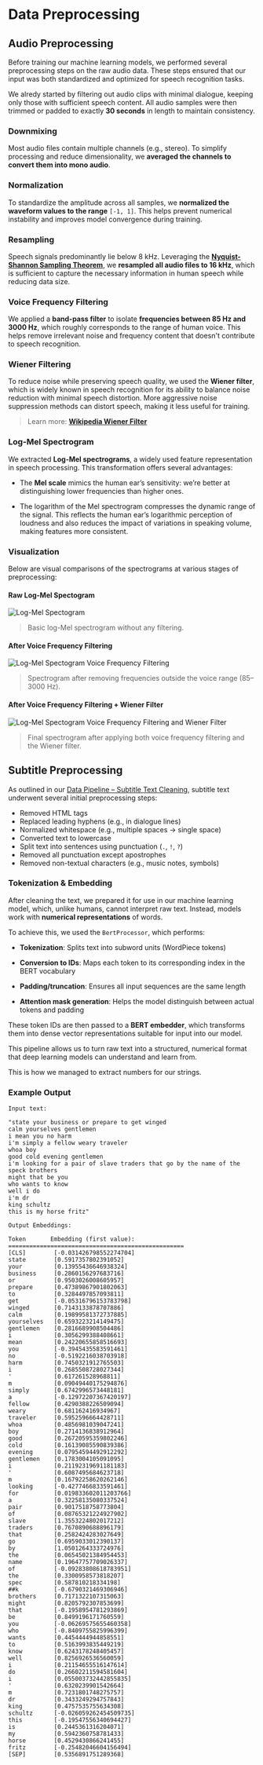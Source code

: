 # Data Preprocessing

## Audio Preprocessing

Before training our machine learning models, we performed several preprocessing steps on the raw audio data. These steps ensured that our input was both standardized and optimized for speech recognition tasks.

We alredy started by filtering out audio clips with minimal dialogue, keeping only those with sufficient speech content. All audio samples were then trimmed or padded to exactly **30 seconds** in length to maintain consistency.

### Downmixing

Most audio files contain multiple channels (e.g., stereo). To simplify processing and reduce dimensionality, we **averaged the channels to convert them into mono audio**.

### Normalization

To standardize the amplitude across all samples, we **normalized the waveform values to the range** `[-1, 1]`. This helps prevent numerical instability and improves model convergence during training.

### Resampling

Speech signals predominantly lie below 8 kHz. Leveraging the [**Nyquist-Shannon Sampling Theorem**](https://en.wikipedia.org/wiki/Nyquist%E2%80%93Shannon_sampling_theorem), we **resampled all audio files to 16 kHz**, which is sufficient to capture the necessary information in human speech while reducing data size.

### Voice Frequency Filtering

We applied a **band-pass filter** to isolate **frequencies between 85 Hz and 3000 Hz**, which roughly corresponds to the range of human voice. This helps remove irrelevant noise and frequency content that doesn't contribute to speech recognition.

### Wiener Filtering

To reduce noise while preserving speech quality, we used the **Wiener filter**, which is widely known in speech recognition for its ability to balance noise reduction with minimal speech distortion. More aggressive noise suppression methods can distort speech, making it less useful for training.

> Learn more: [**Wikipedia Wiener Filter**](https://en.wikipedia.org/wiki/Wiener_filter)


### Log-Mel Spectrogram

We extracted **Log-Mel spectrograms**, a widely used feature representation in speech processing. This transformation offers several advantages:

- The **Mel scale** mimics the human ear’s sensitivity: we’re better at distinguishing lower frequencies than higher ones.

- The logarithm of the Mel spectrogram compresses the dynamic range of the signal. This reflects the human ear’s logarithmic perception of loudness and also reduces the impact of variations in speaking volume, making features more consistent.

### Visualization

Below are visual comparisons of the spectrograms at various stages of preprocessing:

#### Raw Log-Mel Spectogram

![Log-Mel Spectogram](../../plots/preprocessing/mel_spectogram_bare.png)

> Basic log-Mel spectrogram without any filtering.

#### After Voice Frequency Filtering

![Log-Mel Spectogram Voice Frequency Filtering](../../plots/preprocessing/mel_spectogram_voice_freq_filtering.png)

> Spectrogram after removing frequencies outside the voice range (85–3000 Hz).

#### After Voice Frequency Filtering + Wiener Filter

![Log-Mel Spectogram Voice Frequency Filtering and Wiener Filter](../../plots/preprocessing/mel_spectogram_voice_freq_filtering_wiener.png)

> Final spectrogram after applying both voice frequency filtering and the Wiener filter.

## Subtitle Preprocessing

As outlined in our [Data Pipeline – Subtitle Text Cleaning](./03_data_pipeline.md#subtitle-text-cleaning), subtitle text underwent several initial preprocessing steps:

- Removed HTML tags
- Replaced leading hyphens (e.g., in dialogue lines)
- Normalized whitespace (e.g., multiple spaces → single space)
- Converted text to lowercase
- Split text into sentences using punctuation (`.`, `!`, `?`)
- Removed all punctuation except apostrophes
- Removed non-textual characters (e.g., music notes, symbols)

### Tokenization & Embedding

After cleaning the text, we prepared it for use in our machine learning model, which, unlike humans, cannot interpret raw text. Instead, models work with **numerical representations** of words.

To achieve this, we used the `BertProcessor`, which performs:

- **Tokenization**: Splits text into subword units (WordPiece tokens)

- **Conversion to IDs**: Maps each token to its corresponding index in the BERT vocabulary

- **Padding/truncation**: Ensures all input sequences are the same length

- **Attention mask generation**: Helps the model distinguish between actual tokens and padding

These token IDs are then passed to a **BERT embedder**, which transforms them into dense vector representations suitable for input into our model.

This pipeline allows us to turn raw text into a structured, numerical format that deep learning models can understand and learn from.

This is how we managed to extract numbers for our strings.

### Example Output

```
Input text: 

"state your business or prepare to get winged
calm yourselves gentlemen
i mean you no harm
i'm simply a fellow weary traveler
whoa boy
good cold evening gentlemen
i'm looking for a pair of slave traders that go by the name of the speck brothers
might that be you
who wants to know
well i do
i'm dr
king schultz
this is my horse fritz"

Output Embeddings: 

Token		Embedding (first value):
==================================================
[CLS]        [-0.031426798552274704]
state        [0.5917357802391052]
your         [0.13955436646938324]
business     [0.2860156297683716]
or           [0.9503026008605957]
prepare      [0.47389867901802063]
to           [0.3284497857093811]
get          [-0.05316796153783798]
winged       [0.7143133878707886]
calm         [0.19899581372737885]
yourselves   [0.6593223214149475]
gentlemen    [0.2816689908504486]
i            [0.3056299388408661]
mean         [0.24220655858516693]
you          [-0.3945435583591461]
no           [-0.5192216038703918]
harm         [0.7450321912765503]
i            [0.2685508728027344]
'            [0.617261528968811]
m            [0.09049440175294876]
simply       [0.6742996573448181]
a            [-0.12972207367420197]
fellow       [0.4290388226509094]
weary        [0.681162416934967]
traveler     [0.5952596664428711]
whoa         [0.4856981039047241]
boy          [0.2714136838912964]
good         [0.26720595359802246]
cold         [0.16139085590839386]
evening      [0.07954594492912292]
gentlemen    [0.1783004105091095]
i            [0.21192319691181183]
'            [0.6087495684623718]
m            [0.16792258620262146]
looking      [-0.4277466833591461]
for          [0.019833602011203766]
a            [0.32258135080337524]
pair         [0.9017518758773804]
of           [0.08765321224927902]
slave        [1.3553224802017212]
traders      [0.7670890688896179]
that         [0.2582424283027649]
go           [0.6959033012390137]
by           [1.0501264333724976]
the          [0.06545021384954453]
name         [0.19647757709026337]
of           [-0.09283808618783951]
the          [0.3300958573818207]
spec         [0.587810218334198]
##k          [-0.6790321469306946]
brothers     [0.7171322107315063]
might        [0.8205792307853699]
that         [-0.1958954781293869]
be           [0.8499196171760559]
you          [-0.06269575655460358]
who          [-0.8409755825996399]
wants        [0.4454444944858551]
to           [0.5163993835449219]
know         [0.6243178248405457]
well         [0.8256926536560059]
i            [0.21154655516147614]
do           [0.26602211594581604]
i            [0.055003732442855835]
'            [0.6320239901542664]
m            [0.7231801748275757]
dr           [0.3433249294757843]
king         [0.4757535755634308]
schultz      [-0.026059262454509735]
this         [-0.19547556340694427]
is           [0.2445361316204071]
my           [0.5942360758781433]
horse        [0.4529430866241455]
fritz        [-0.25482046604156494]
[SEP]        [0.5356891751289368]
```
